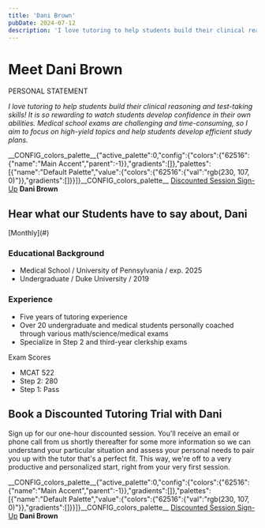 ```yaml
---
title: 'Dani Brown'
pubDate: 2024-07-12
description: 'I love tutoring to help students build their clinical reasoning and testtaking skills! It is so rewarding to watch students develop confidence in their own'
---
```


# Meet Dani Brown

PERSONAL STATEMENT

_I love tutoring to help students build their clinical reasoning and test-taking skills! It is so rewarding to watch students develop confidence in their own abilities. Medical school exams are challenging and time-consuming, so I aim to focus on high-yield topics and help students develop efficient study plans._  

\_\_CONFIG_colors_palette\_\_{"active_palette":0,"config":{"colors":{"62516":{"name":"Main Accent","parent":-1}},"gradients":\[\]},"palettes":\[{"name":"Default Palette","value":{"colors":{"62516":{"val":"rgb(230, 107, 0)"}},"gradients":\[\]}}\]}\_\_CONFIG_colors_palette\_\_ [Discounted Session Sign-Up](/purchase-discounted-session/)
**Dani Brown**

## Hear what our Students have to say about, Dani

\[Monthly](#)

### Educational Background

- Medical School / University of Pennsylvania / exp. 2025
- Undergraduate / Duke University / 2019

### Experience

- Five years of tutoring experience
- Over 20 undergraduate and medical students personally coached through various math/science/medical exams
- Specialize in Step 2 and third-year clerkship exams

Exam Scores

- MCAT 522
- Step 2: 280
- Step 1: Pass

## Book a Discounted Tutoring Trial with Dani

Sign up for our one-hour discounted session. You'll receive an email or phone call from us shortly thereafter for some more information so we can understand your particular situation and assess your personal needs to pair you up with the tutor that's a perfect fit. This way, we're off to a very productive and personalized start, right from your very first session.

\_\_CONFIG_colors_palette\_\_{"active_palette":0,"config":{"colors":{"62516":{"name":"Main Accent","parent":-1}},"gradients":\[\]},"palettes":\[{"name":"Default Palette","value":{"colors":{"62516":{"val":"rgb(230, 107, 0)"}},"gradients":\[\]}}\]}\_\_CONFIG_colors_palette\_\_ [Discounted Session Sign-Up](/purchase-discounted-session/)
**Dani Brown**
